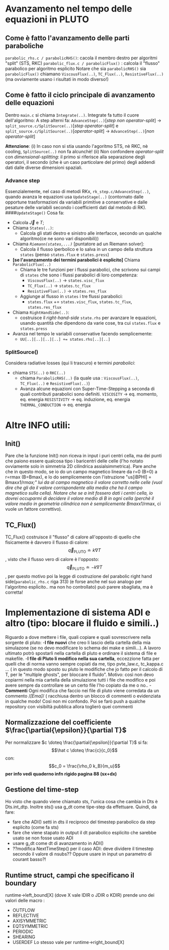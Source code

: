 # Avanzamento nel tempo delle equazioni in PLUTO

## Come è fatto l'avanzamento delle parti paraboliche
`parabolic_rhs.c / parabolicRHS()`: cacola il membro destro per algoritmi "split" (STS, RKC)
`parabolic_flux.c / parabolicFlux()` : calcola il "flusso" parabolico per algoritmo esplicito
Notare che sia `parabolicRHS()` sia  `parabolicFlux()` chiamano `ViscousFlux(..)`, `TC_Flux(..)`, `ResistiveFlux(..)` (ma ovviamente usano i risultati in modo diverso!)

## Come è fatto il ciclo principale di avanzamento delle equazioni
Dentro `main.c` si chiama `Integrate(..)`.
Integrate fa tutto il cuore dell'algoritmo:
A step alterni fa:
`AdvanceStep(..)`[*step non operator-split*] -> `split_source.c/SplitSource(..)`[*step operator-split*]
e
`split_source.c/SplitSource(..)`[*operator-split*] -> `AdvanceStep(..)`[*non operator-split*]

__Attenzione__:
(i) In caso non si stia usando l'agoritmo STS, nè RKC, nè cooling, `SplitSource(..)` non fa alcunchè!
(ii) Non confondere *operator-split* con *dimensional-splitting*: il primo si riferisce alla separazione degli operatori, il secondo (che è un caso particolare del primo) degli addendi dati dalle diverse dimensioni spaziali.

### Advance step
Essenzialemente, nel caso di metodi RKx,
`rk_step.c/AdvanceStep(..)`, quando avanza le equazioni usa `UpdateStage(..)` (contornato dalle opportune trasformazioni da variabili primitive a conservative e dalle pesature delle variabili secondo i coefficienti dati dal metodo di RK).
####`UpdateStage()`
Cosa fa:
+ Calcola $\vec J$ e $T$;
+ Chiama `States(..)`:
  - Calcola gli stati destro e sinistro alle interfacce, secondo un qualche algoritmo(ce ne sono vari disponibili))
+ Chiama *`Riemann(states,...)`* [puntatore ad un Riemann solver]:
  - Calcola il flusso iperbolico e lo salva in un campo della struttura `states` (penso `states.flux` e `states.press`)
+ **[se l'avanzamento dei termini parabolici è esplicito]** Chiama `ParabolicFlux(..)`
  - Chiama le tre funzioni per i flussi parabolici, che scrivono sui campi di `states` che sono i flussi parabolici di loro competenza:
    - `ViscousFlux(..)` -> `states.visc_flux`
    - `TC_Flux(..)` -> `states.tc_flux`
    - `ResistiveFlux(..)` -> `states.res_flux`
  - Aggiunge al flusso in `states` i tre flussi parabolici:
    - `states.flux` $+=$ `states.visc_flux`, `states.tc_flux`, `states.res_flux`
+ Chiama `RightHandSide(..)`:
  - costruisce il *right-hand-side* `state.rhs` per avanzare le equazioni, usando quantità che dipendono da varie cose, tra cui `states.flux` e `states.press`
+ Avanza nel tempo le variabili conservative facendo semplicemente:
  - `UU[..][..][..][..] += states.rhs[..][..]`

### SplitSource()
Considera radiative losses (qui li trascuro) e termini *parabolici*:
+ chiama `STS(..)` o `RKC(..)`
  - chiama `ParabolicRHS(..)` (la quale usa : `ViscousFlux(..)`, `TC_Flux(..)` e `ResistiveFlux(..)`)
  - Avanza alcune equazioni con Super-Time-Stepping a seconda di quali contributi parabolici sono definiti.
  `VISCOSITY` -> eq. momento, eq. energia
  `RESISTIVITY` ->  eq. induzione, eq. energia
  `THERMAL_CONDUCTION` -> eq. energia


# Altre INFO utili:
## Init()
Pare che la funzione Init() non riceva in input i puri centri cella, ma dei punti che paiono essere qualcosa tipo i baricentri delle celle (l'ho notato ovviamente solo in simmetria 2D cilindrica assialsimmetrica). Pare anche che in questo modo, se io
do un campo magnetico lineare da r=0 (B=0) a r=rmax (B=Bmax), e lo do semplicemente con l'istruzione "us[iBPHI] = Bmax*x1/rmax;" lui da al campo magnetico il valore corretto nelle celle (vuol dire che gli da il valore corrispondente alla media che ha il campo magnetico sulla cella). Notare che se a init fossero dati i centri cella, io dovrei occuparmi di decidere il valore medio di B in ogni cella (perchè il valore medio in geometria cilindrica non è semplicemente Bmax*x1/rmax, ci vuole un fattore correttivo).

## TC_Flux()
TC_Flux() costruisce il "flusso" di calore all'opposto di quello che fisicamente è davvero il flusso di calore:
$$\vec{q}_{\mathrm{PLUTO}} \doteq k \nabla T $$,
visto che il flusso vero di calore è l'opposto:
$$\vec{q}_{\mathrm{PLUTO}} \doteq - k \nabla T $$,
per questo motivo poi la legge di costruzione del parabolic right hand side(`parabolic_rhs.c` riga 313) (e forse anche nel suo analogo per l'algoritmo esplicito.. ma non ho controllato) può parere sbagliata, ma è corretta!

# Implementazione di sistema ADI e altro (tipo: blocare il fluido e simili..)
Riguardo a dove mettere i file, quali copiare e quali sovrescrivere nella sorgente di pluto:
-**I file nuovi** che creo li lascio della cartella della mia simulazone (se no devo modificare lo schema dei make e simili...). A lavoro ultimato potrò spostarli nella cartella di pluto e ordinare il sistema di file e makefile.
-**I file di Pluto li modifico nella sua cartella**, eccezzione fatta per quelli che di norma vanno sempre copiati da me, tipo pvte_law.c, tc_kappa.c ... ( in questo modo sposto su pluto le modifiche che jo fatto per il calcolo di T, per le "multiple ghosts", per bloccare il fluido". Motivo: così non devo copiarmi nella mia cartella della simulazione tutti i file che modifico e poi avere sempre da controllare se un certo file l'ho copiato da me o no..
-**Commenti** Ogni modifica che faccio nei file di pluto viene corredata da un commento /*[Ema]*/ ( racchiusa dentro un blocco di commenti o evidenziata in qualche modo! Così non mi confondo. Poi se farò push a qualche repository con visibiltà pubblica allora toglierò quei commenti

## Normalizzazione del coefficiente $\frac{\partial{\epsilon}}{\partial T}$
Per normalizzare $c \doteq \frac{\partial{\epsilon}}{\partial T}$ si fa:
$$\hat c \doteq \frac{c}{c_0}$$
con:
$$c_0 = \frac{\rho_0 k_B}{m_u}$$
**per info vedi quaderno infn rigido pagina 88 (sx+dx)**

## Gestione del time-step
Ho visto che quando viene chiamato sts, l'unica cosa che cambia in Dts è Dts.int_dtp. Inoltre sts() usa g_dt come tipe-step da effettuare. Quindi, da fare:
+ fare che ADI() setti in dts il reciproco del timestep parabolico da step esplicito (come fa sts)
+ fare che viene stapato in output il dt parabolico esplicito che sarebbe usato se non fosse usato ADI
+ usare g_dt come dt di avanzamento in ADI()
+ ??modifica NextTimeStep() per il caso ADI: deve dividere il timestep secondo il valore di nsubs?? Oppure usare in input un parametro di courant basso?!

## Runtime struct, campi che specificano il boundary
runtime->left_bound[X] (dove X vale IDIR o JDIR o KDIR) prende uno dei valori delle macro :
+ OUTFLOW
+ REFLECTIVE
+ AXISYMMETRIC
+ EQTSYMMETRIC
+ PERIODIC
+ SHEARING
+ USERDEF
Lo stesso vale per runtime->right_bound[X]
